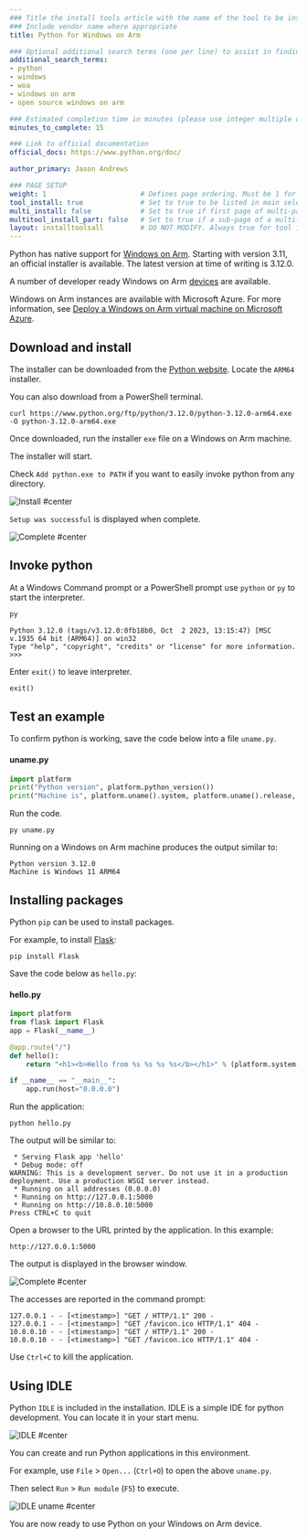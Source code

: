 ```yaml
---
### Title the install tools article with the name of the tool to be installed
### Include vendor name where appropriate
title: Python for Windows on Arm

### Optional additional search terms (one per line) to assist in finding the article
additional_search_terms:
- python
- windows
- woa
- windows on arm
- open source windows on arm

### Estimated completion time in minutes (please use integer multiple of 5)
minutes_to_complete: 15

### Link to official documentation
official_docs: https://www.python.org/doc/

author_primary: Jason Andrews

### PAGE SETUP
weight: 1                       # Defines page ordering. Must be 1 for first (or only) page.
tool_install: true              # Set to true to be listed in main selection page, else false
multi_install: false            # Set to true if first page of multi-page article, else false
multitool_install_part: false   # Set to true if a sub-page of a multi-page article, else false
layout: installtoolsall         # DO NOT MODIFY. Always true for tool install articles
---
```


Python has native support for [Windows on Arm](https://learn.microsoft.com/en-us/windows/arm/overview). Starting with version 3.11, an official installer is available. The latest version at time of writing is 3.12.0.

A number of developer ready Windows on Arm [devices](../../learning-paths/laptops-and-desktops/intro/find-hardware/) are available.

Windows on Arm instances are available with Microsoft Azure. For more information, see [Deploy a Windows on Arm virtual machine on Microsoft Azure](../../learning-paths/cross-platform/woa_azure/).

## Download and install

The installer can be downloaded from the [Python website](https://www.python.org/downloads/windows/). Locate the `ARM64` installer.

You can also download from a PowerShell terminal.
```command
curl https://www.python.org/ftp/python/3.12.0/python-3.12.0-arm64.exe -O python-3.12.0-arm64.exe
```

Once downloaded, run the installer `exe` file on a Windows on Arm machine. 

The installer will start. 

Check `Add python.exe to PATH` if you want to easily invoke python from any directory.

![Install #center](/install-guides/_images/py1-woa.png)

`Setup was successful` is displayed when complete.

![Complete #center](/install-guides/_images/py2-woa.png)

## Invoke python

At a Windows Command prompt or a PowerShell prompt use `python` or `py` to start the interpreter.
```cmd
py
```
```output
Python 3.12.0 (tags/v3.12.0:0fb18b0, Oct  2 2023, 13:15:47) [MSC v.1935 64 bit (ARM64)] on win32
Type "help", "copyright", "credits" or "license" for more information.
>>>
```
Enter `exit()` to leave interpreter.
```python
exit()
```

## Test an example

To confirm python is working, save the code below into a file `uname.py`.

#### uname.py
```python
import platform
print("Python version", platform.python_version())
print("Machine is", platform.uname().system, platform.uname().release, platform.uname().machine)
```

Run the code.
```console
py uname.py
```
Running on a Windows on Arm machine produces the output similar to:
```output
Python version 3.12.0
Machine is Windows 11 ARM64
```

## Installing packages

Python `pip` can be used to install packages. 

For example, to install [Flask](https://palletsprojects.com/p/flask/):
```console
pip install Flask
```

Save the code below as `hello.py`:

#### hello.py
```python
import platform
from flask import Flask
app = Flask(__name__)

@app.route("/")
def hello():
    return "<h1><b>Hello from %s %s %s %s</b></h1>" % (platform.system(), platform.release(), platform.version(), platform.machine())

if __name__ == "__main__":
    app.run(host="0.0.0.0")
```

Run the application:
```console
python hello.py
```

The output will be similar to:
```output
 * Serving Flask app 'hello'
 * Debug mode: off
WARNING: This is a development server. Do not use it in a production deployment. Use a production WSGI server instead.
 * Running on all addresses (0.0.0.0)
 * Running on http://127.0.0.1:5000
 * Running on http://10.8.0.10:5000
Press CTRL+C to quit
```
Open a browser to the URL printed by the application. In this example:
```url
http://127.0.0.1:5000
```
The output is displayed in the browser window.

![Complete #center](/install-guides/_images/flask-woa.png)

The accesses are reported in the command prompt:
```output
127.0.0.1 - - [<timestamp>] "GET / HTTP/1.1" 200 -
127.0.0.1 - - [<timestamp>] "GET /favicon.ico HTTP/1.1" 404 -
10.8.0.10 - - [<timestamp>] "GET / HTTP/1.1" 200 -
10.8.0.10 - - [<timestamp>] "GET /favicon.ico HTTP/1.1" 404 -
```
Use `Ctrl+C` to kill the application.

## Using IDLE

Python `IDLE` is included in the installation. IDLE is a simple IDE for python development. You can locate it in your start menu.

![IDLE #center](/install-guides/_images/idle.png)

You can create and run Python applications in this environment.

For example, use `File` > `Open...` (`Ctrl+O`) to open the above `uname.py`.

Then select `Run` > `Run module` (`F5`) to execute.

![IDLE uname #center](/install-guides/_images/py3-woa.png)



You are now ready to use Python on your Windows on Arm device. 
